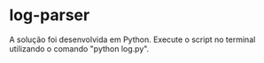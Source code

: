 # log-parser

A solução foi desenvolvida em Python. Execute o script no terminal utilizando o comando "python log.py".
